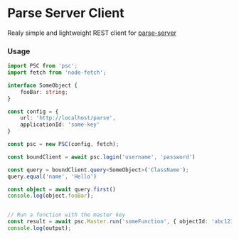 # Parse Server Client

Realy simple and lightweight REST client for [parse-server](https://github.com/parse/parse-server)

### Usage

```typescript
import PSC from 'psc';
import fetch from 'node-fetch';

interface SomeObject {
    fooBar: string;
}

const config = {
    url: 'http://localhost/parse',
    applicationId: 'some-key'
}

const psc = new PSC(config, fetch);

const boundClient = await psc.login('username', 'password')

const query = boundClient.query<SomeObject>('ClassName');
query.equal('name', 'Hello')

const object = await query.first()
console.log(object.fooBar);


// Run a function with the master key
const result = await psc.Master.run('someFunction', { objectId: 'abc123' });
console.log(output);
```
